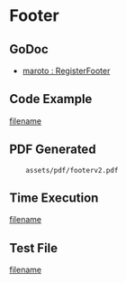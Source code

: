 # Footer

## GoDoc
* [maroto : RegisterFooter](https://pkg.go.dev/github.com/flanksource/maroto/v2#Maroto.RegisterFooter)

## Code Example
[filename](../../assets/examples/footer/v2/main.go ':include :type=code')

## PDF Generated
```pdf
	assets/pdf/footerv2.pdf
```

## Time Execution
[filename](../../assets/text/footerv2.txt  ':include :type=code')

## Test File
[filename](https://raw.githubusercontent.com/johnfercher/maroto/master/test/maroto/examples/footer.json  ':include :type=code')
